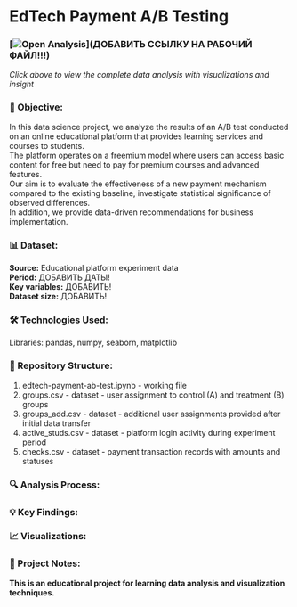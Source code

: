 # EdTech Payment A/B Testing

### [![Open Analysis](https://img.shields.io/badge/📊-Open_Analysis-blue?style=for-the-badge)](ДОБАВИТЬ ССЫЛКУ НА РАБОЧИЙ ФАЙЛ!!!)  
*Click above to view the complete data analysis with visualizations and insight*

### 🎯 Objective:
In this data science project, we analyze the results of an A/B test conducted on an online educational platform that provides learning services and courses to students.  
The platform operates on a freemium model where users can access basic content for free but need to pay for premium courses and advanced features.  
Our aim is to evaluate the effectiveness of a new payment mechanism compared to the existing baseline, investigate statistical significance of observed differences.  
In addition, we provide data-driven recommendations for business implementation.  

### 📊 Dataset:
**Source:** Educational platform experiment data  
**Period:** ДОБАВИТЬ ДАТЫ!  
**Key variables:** ДОБАВИТЬ!  
**Dataset size:** ДОБАВИТЬ!  

### 🛠️ Technologies Used:
Libraries: pandas, numpy, seaborn, matplotlib

### 📁 Repository Structure:
1. edtech-payment-ab-test.ipynb - working file  
2. groups.csv - dataset - user assignment to control (A) and treatment (B) groups  
3. groups_add.csv - dataset - additional user assignments provided after initial data transfer  
4. active_studs.csv - dataset - platform login activity during experiment period  
5. checks.csv - dataset - payment transaction records with amounts and statuses  

### 🔍 Analysis Process: 

### 💡 Key Findings:

### 📈 Visualizations: 

### 📌 Project Notes:
**This is an educational project for learning data analysis and visualization techniques.**





